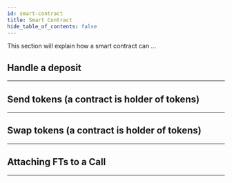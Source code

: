 ```yaml
---
id: smart-contract
title: Smart Contract
hide_table_of_contents: false
---
```


This section will explain how a smart contract can ...

## Handle a deposit

---

## Send tokens (a contract is holder of tokens)

---

## Swap tokens (a contract is holder of tokens)

---

## Attaching FTs to a Call

---